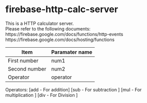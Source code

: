 # firebase-http-calc-server
<p>
This is a HTTP calculator server.<br/>
Please refer to the following documents:<br/>
https://firebase.google.com/docs/functions/http-events
https://firebase.google.com/docs/hosting/functions
</p>

Item|Paramater name
---|---
First number|num1
Second number|num2
Operator|operator

Operators:
[add - For addition] 
[sub - For subtraction ]
[mul - For multiplication ]
[div - For Division ] 


